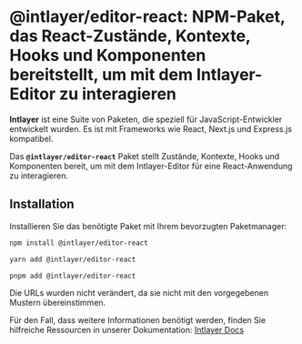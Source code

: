 # @intlayer/editor-react: NPM-Paket, das React-Zustände, Kontexte, Hooks und Komponenten bereitstellt, um mit dem Intlayer-Editor zu interagieren

**Intlayer** ist eine Suite von Paketen, die speziell für JavaScript-Entwickler entwickelt wurden. Es ist mit Frameworks wie React, Next.js und Express.js kompatibel.

Das **`@intlayer/editor-react`** Paket stellt Zustände, Kontexte, Hooks und Komponenten bereit, um mit dem Intlayer-Editor für eine React-Anwendung zu interagieren.

## Installation

Installieren Sie das benötigte Paket mit Ihrem bevorzugten Paketmanager:

```bash
npm install @intlayer/editor-react
```

```bash
yarn add @intlayer/editor-react
```

```bash
pnpm add @intlayer/editor-react
```

Die URLs wurden nicht verändert, da sie nicht mit den vorgegebenen Mustern übereinstimmen.

Für den Fall, dass weitere Informationen benötigt werden, finden Sie hilfreiche Ressourcen in unserer Dokumentation: [Intlayer Docs](https://github.com/aymericzip/intlayer/blob/main/docs/de/**/*.md)
